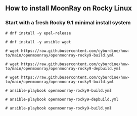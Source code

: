 ## How to install MoonRay on Rocky Linux  
  
### Start with a fresh Rocky 9.1 minimal install system   
```
# dnf install -y epel-release
```  
```
# dnf install -y ansible wget
```  
```
# wget https://raw.githubusercontent.com/cyburdine/how-to/main/openmoonray/openmoonray-rocky9-build.yml
```  
```
# wget https://raw.githubusercontent.com/cyburdine/how-to/main/openmoonray/openmoonray-rocky9-depbuild.yml
```  
```
# wget https://raw.githubusercontent.com/cyburdine/how-to/main/openmoonray/openmoonray-rocky9-build.yml
```  
```
# ansible-playbook openmoonray-rocky9-build.yml
```  
```
# ansible-playbook openmoonray-rocky9-depbuild.yml
```  
```
# ansible-playbook openmoonray-rocky9-build.yml
``` 
